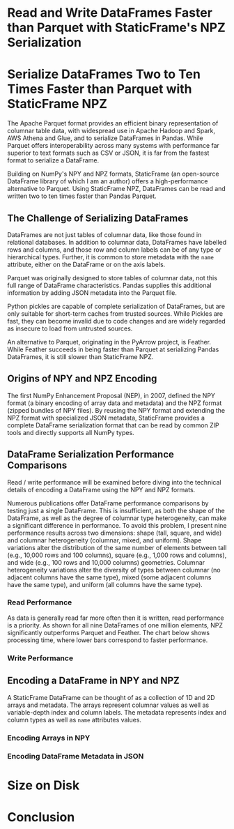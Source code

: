 

# Read and Write DataFrames Faster than Parquet with StaticFrame's NPZ Serialization

# Serialize DataFrames Two to Ten Times Faster than Parquet with StaticFrame NPZ


The Apache Parquet format provides an efficient binary representation of columnar table data, with widespread use in Apache Hadoop and Spark, AWS Athena and Glue, and to serialize DataFrames in Pandas. While Parquet offers interoperability across many systems with performance far superior to text formats such as CSV or JSON, it is far from the fastest format to serialize a DataFrame.

Building on NumPy's NPY and NPZ formats, StaticFrame (an open-source DataFrame library of which I am an author) offers a high-performance alternative to Parquet. Using StaticFrame NPZ, DataFrames can be read and written two to ten times faster than Pandas Parquet.


## The Challenge of Serializing DataFrames

DataFrames are not just tables of columnar data, like those found in relational databases. In addition to columnar data, DataFrames have labelled rows and columns, and those row and column labels can be of any type or hierarchical types. Further, it is common to store metadata with the ``name`` attribute, either on the DataFrame or on the axis labels.

Parquet was originally designed to store tables of columnar data, not this full range of DataFrame characteristics. Pandas supplies this additional information by adding JSON metadata into the Parquet file.

Python pickles are capable of complete serialization of DataFrames, but are only suitable for short-term caches from trusted sources. While Pickles are fast, they can become invalid due to code changes and are widely regarded as insecure to load from untrusted sources.

An alternative to Parquet, originating in the PyArrow project, is Feather. While Feather succeeds in being faster than Parquet at serializing Pandas DataFrames, it is still slower than StaticFrame NPZ.


## Origins of NPY and NPZ Encoding

The first NumPy Enhancement Proposal (NEP), in 2007, defined the NPY format (a binary encoding of array data and metadata) and the NPZ format (zipped bundles of NPY files). By reusing the NPY format and extending the NPZ format with specialized JSON metadata, StaticFrame provides a complete DataFrame serialization format that can be read by common ZIP tools and directly supports all NumPy types.


## DataFrame Serialization Performance Comparisons

Read / write performance will be examined before diving into the technical details of encoding a DataFrame using the NPY and NPZ formats.

Numerous publications offer DataFrame performance comparisons by testing just a single DataFrame. This is insufficient, as both the shape of the DataFrame, as well as the degree of columnar type heterogeneity, can make a significant difference in performance. To avoid this problem, I present nine performance results across two dimensions: shape (tall, square, and wide) and columnar heterogeneity (columnar, mixed, and uniform). Shape variations alter the distribution of the same number of elements between tall (e.g., 10,000 rows and 100 columns), square (e.g., 1,000 rows and columns), and wide (e.g., 100 rows and 10,000 columns) geometries. Columnar heterogeneity variations alter the diversity of types between columnar (no adjacent columns have the same type), mixed (some adjacent columns have the same type), and uniform (all columns have the same type).


### Read Performance

As data is generally read far more often then it is written, read performance is a priority. As shown for all nine DataFrames of one million elements, NPZ significantly outperforms Parquet and Feather. The chart below shows processing time, where lower bars correspond to faster performance.



### Write Performance





## Encoding a DataFrame in NPY and NPZ

A StaticFrame DataFrame can be thought of as a collection of 1D and 2D arrays and metadata. The arrays represent columnar values as well as variable-depth index and column labels. The metadata represents index and column types as well as ``name`` attributes values.



### Encoding Arrays in NPY



### Encoding DataFrame Metadata in JSON



# Size on Disk



# Conclusion


